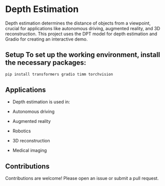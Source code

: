 # Depth Estimation
Depth estimation determines the distance of objects from a viewpoint, crucial for applications like autonomous driving, augmented reality, and 3D reconstruction. This project uses the DPT model for depth estimation and Gradio for creating an interactive demo.


## Setup To set up the working environment, install the necessary packages: 
```bash
pip install transformers gradio timm torchvision
```
## Applications
- Depth estimation is used in:

- Autonomous driving

- Augmented reality

- Robotics

- 3D reconstruction

- Medical imaging

## Contributions 
Contributions are welcome! Please open an issue or submit a pull request.
